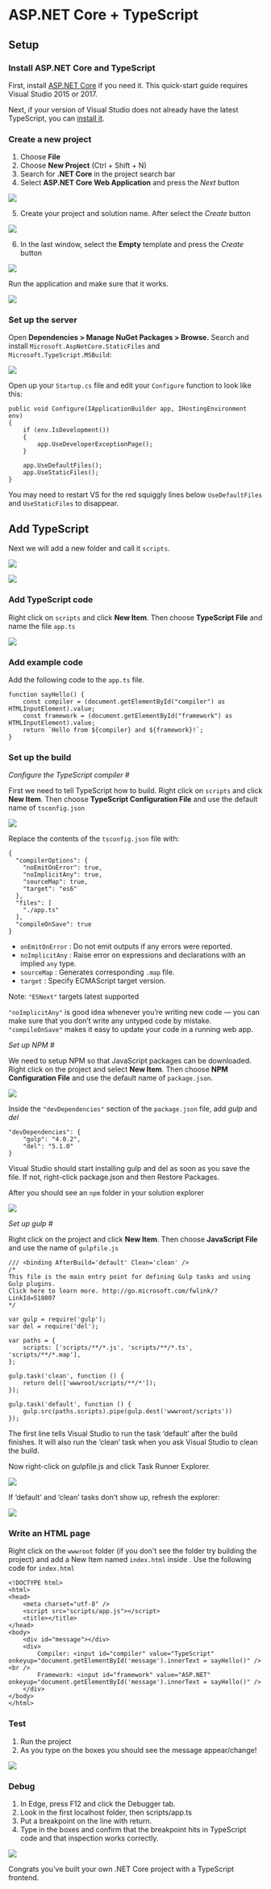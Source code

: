 # ASP.NET Core + TypeScript

## Setup 
### Install ASP.NET Core and TypeScript 
First, install [ASP.NET Core](https://dotnet.microsoft.com/apps/aspnet) if you need it. This quick-start guide requires Visual Studio 2015 or 2017.

Next, if your version of Visual Studio does not already have the latest TypeScript, you can [install it](https://www.typescriptlang.org/index.html#download-links).

### Create a new project 
1. Choose **File**
2. Choose **New Project** (Ctrl + Shift + N)
3. Search for **.NET Core** in the project search bar
4. Select **ASP.NET Core Web Application** and press the *Next* button

![](../../assets/images/tutorials/aspnet/createwebapp.png)

5. Create your project and solution name. After select the *Create* button

![](../../assets/images/tutorials/aspnet/namewebapp.png)

6. In the last window, select the **Empty** template and press the *Create* button

![](../../assets/images/tutorials/aspnet/emptytemplate.png)

Run the application and make sure that it works.

![](../../assets/images/tutorials/aspnet/workingsite.png)

### Set up the server 
Open **Dependencies > Manage NuGet Packages > Browse.** Search and install `Microsoft.AspNetCore.StaticFiles` and `Microsoft.TypeScript.MSBuild`:

![](../../assets/images/tutorials/aspnet/downloaddependency.png)

Open up your `Startup.cs` file and edit your `Configure` function to look like this:
``` 
public void Configure(IApplicationBuilder app, IHostingEnvironment env)
{
    if (env.IsDevelopment())
    {
        app.UseDeveloperExceptionPage();
    }

    app.UseDefaultFiles();
    app.UseStaticFiles();
}
```

You may need to restart VS for the red squiggly lines below `UseDefaultFiles` and `UseStaticFiles` to disappear.

## Add TypeScript 
Next we will add a new folder and call it `scripts`.

![](../../assets/images/tutorials/aspnet/newfolder.png)

![](../../assets/images/tutorials/aspnet/scripts.png)

### Add TypeScript code 

Right click on `scripts` and click **New Item**. Then choose **TypeScript File** and name the file `app.ts`

![](../../assets/images/tutorials/aspnet/tsfile.png)

### Add example code 

Add the following code to the `app.ts` file.

```
function sayHello() {
    const compiler = (document.getElementById("compiler") as HTMLInputElement).value;
    const framework = (document.getElementById("framework") as HTMLInputElement).value;
    return `Hello from ${compiler} and ${framework}!`;
}
```
### Set up the build 

*Configure the TypeScript compiler* #

First we need to tell TypeScript how to build. Right click on `scripts` and click **New Item**. Then choose **TypeScript Configuration File** and use the default name of `tsconfig.json`

![](../../assets/images/tutorials/aspnet/tsconfig.png)

Replace the contents of the `tsconfig.json` file with:
```
{
  "compilerOptions": {
    "noEmitOnError": true,
    "noImplicitAny": true,
    "sourceMap": true,
    "target": "es6"
  },
  "files": [
    "./app.ts"
  ],
  "compileOnSave": true
}
```
* `onEmitOnError` : Do not emit outputs if any errors were reported.
* `noImplicitAny` : Raise error on expressions and declarations with an implied `any` type.
* `sourceMap` : Generates corresponding `.map` file.
* `target` : Specify ECMAScript target version. 

Note: `"ESNext"` targets latest supported 

`"noImplicitAny"` is good idea whenever you’re writing new code — you can make sure that you don’t write any untyped code by mistake. `"compileOnSave"` makes it easy to update your code in a running web app.

*Set up NPM* #

We need to setup NPM so that JavaScript packages can be downloaded. Right click on the project and select **New Item**. Then choose **NPM Configuration File** and use the default name of `package.json`.

![](../../assets/images/tutorials/aspnet/packagejson.png)

Inside the `"devDependencies"` section of the `package.json` file, add *gulp* and *del*

```
"devDependencies": {
    "gulp": "4.0.2",
    "del": "5.1.0"
}
```

Visual Studio should start installing gulp and del as soon as you save the file. If not, right-click package.json and then Restore Packages.

After you should see an `npm` folder in your solution explorer

![](../../assets/images/tutorials/aspnet/npm.png)

*Set up gulp* #

Right click on the project and click **New Item**. Then choose **JavaScript File** and use the name of `gulpfile.js`

```
/// <binding AfterBuild='default' Clean='clean' />
/*
This file is the main entry point for defining Gulp tasks and using Gulp plugins.
Click here to learn more. http://go.microsoft.com/fwlink/?LinkId=518007
*/

var gulp = require('gulp');
var del = require('del');

var paths = {
    scripts: ['scripts/**/*.js', 'scripts/**/*.ts', 'scripts/**/*.map'],
};

gulp.task('clean', function () {
    return del(['wwwroot/scripts/**/*']);
});

gulp.task('default', function () {
    gulp.src(paths.scripts).pipe(gulp.dest('wwwroot/scripts'))
});
```
The first line tells Visual Studio to run the task ‘default’ after the build finishes. It will also run the ‘clean’ task when you ask Visual Studio to clean the build.

Now right-click on gulpfile.js and click Task Runner Explorer. 

![](../../assets/images/tutorials/aspnet/taskrunner.png)

If ‘default’ and ‘clean’ tasks don’t show up, refresh the explorer:

![](../../assets/images/tutorials/aspnet/taskrunnerrefresh.png)

### Write an HTML page 

Right click on the `wwwroot` folder (if you don't see the folder try building the project) and add a New Item named `index.html` inside . Use the following code for `index.html `

```
<!DOCTYPE html>
<html>
<head>
    <meta charset="utf-8" />
    <script src="scripts/app.js"></script>
    <title></title>
</head>
<body>
    <div id="message"></div>
    <div>
        Compiler: <input id="compiler" value="TypeScript" onkeyup="document.getElementById('message').innerText = sayHello()" /><br />
        Framework: <input id="framework" value="ASP.NET" onkeyup="document.getElementById('message').innerText = sayHello()" />
    </div>
</body>
</html>
```

### Test 

1. Run the project
2. As you type on the boxes you should see the message appear/change!

![](https://media.giphy.com/media/U3mTibRAx34DG3zhAN/giphy.gif)

### Debug

1. In Edge, press F12 and click the Debugger tab.
2. Look in the first localhost folder, then scripts/app.ts
3. Put a breakpoint on the line with return.
4. Type in the boxes and confirm that the breakpoint hits in TypeScript code and that inspection works correctly.

![](../../assets/images/tutorials/aspnet/debugger.png)

Congrats you've built your own .NET Core project with a TypeScript frontend.


